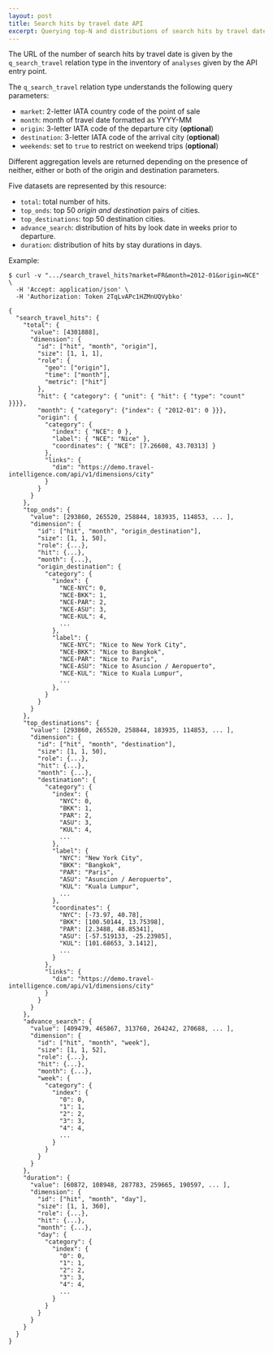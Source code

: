 ```yaml
---
layout: post
title: Search hits by travel date API
excerpt: Querying top-N and distributions of search hits by travel date
---
```


The URL of the number of search hits by travel date is given by the
`q_search_travel` relation type in the inventory of `analyses`
given by the API entry point.

The `q_search_travel` relation type understands the following query parameters:
* `market`: 2-letter IATA country code of the point of sale
* `month`: month of travel date formatted as YYYY-MM
* `origin`: 3-letter IATA code of the departure city (**optional**)
* `destination`: 3-letter IATA code of the arrival city (**optional**)
* `weekends`: set to `true` to restrict on weekend trips (**optional**)

Different aggregation levels are returned depending on the presence of neither,
either or both of the origin and destination parameters.

Five datasets are represented by this resource:
* `total`: total number of hits.
* `top_onds`: top 50 *origin and destination* pairs of cities.
* `top_destinations`: top 50 destination cities.
* `advance_search`: distribution of hits by look date in weeks prior to departure.
* `duration`: distribution of hits by stay durations in days.

Example:

    $ curl -v ".../search_travel_hits?market=FR&month=2012-01&origin=NCE" \
      -H 'Accept: application/json' \
      -H 'Authorization: Token 2TqLvAPc1HZMnUQVybko'

    {
      "search_travel_hits": {
        "total": {
          "value": [4301888],
          "dimension": {
            "id": ["hit", "month", "origin"],
            "size": [1, 1, 1],
            "role": {
              "geo": ["origin"],
              "time": ["month"],
              "metric": ["hit"]
            },
            "hit": { "category": { "unit": { "hit": { "type": "count" }}}},
            "month": { "category": {"index": { "2012-01": 0 }}},
            "origin": {
              "category": {
                "index": { "NCE": 0 },
                "label": { "NCE": "Nice" },
                "coordinates": { "NCE": [7.26608, 43.70313] }
              },
              "links": {
                "dim": "https://demo.travel-intelligence.com/api/v1/dimensions/city"
              }
            }
          }
        },
        "top_onds": {
          "value": [293860, 265520, 258844, 183935, 114853, ... ],
          "dimension": {
            "id": ["hit", "month", "origin_destination"],
            "size": [1, 1, 50],
            "role": {...},
            "hit": {...},
            "month": {...},
            "origin_destination": {
              "category": {
                "index": {
                  "NCE-NYC": 0,
                  "NCE-BKK": 1,
                  "NCE-PAR": 2,
                  "NCE-ASU": 3,
                  "NCE-KUL": 4,
                  ...
                },
                "label": {
                  "NCE-NYC": "Nice to New York City",
                  "NCE-BKK": "Nice to Bangkok",
                  "NCE-PAR": "Nice to Paris",
                  "NCE-ASU": "Nice to Asuncion / Aeropuerto",
                  "NCE-KUL": "Nice to Kuala Lumpur",
                  ...
                },
              }
            }
          }
        },
        "top_destinations": {
          "value": [293860, 265520, 258844, 183935, 114853, ... ],
          "dimension": {
            "id": ["hit", "month", "destination"],
            "size": [1, 1, 50],
            "role": {...},
            "hit": {...},
            "month": {...},
            "destination": {
              "category": {
                "index": {
                  "NYC": 0,
                  "BKK": 1,
                  "PAR": 2,
                  "ASU": 3,
                  "KUL": 4,
                  ...
                },
                "label": {
                  "NYC": "New York City",
                  "BKK": "Bangkok",
                  "PAR": "Paris",
                  "ASU": "Asuncion / Aeropuerto",
                  "KUL": "Kuala Lumpur",
                  ...
                },
                "coordinates": {
                  "NYC": [-73.97, 40.78],
                  "BKK": [100.50144, 13.75398],
                  "PAR": [2.3488, 48.85341],
                  "ASU": [-57.519133, -25.23985],
                  "KUL": [101.68653, 3.1412],
                  ...
                }
              },
              "links": {
                "dim": "https://demo.travel-intelligence.com/api/v1/dimensions/city"
              }
            }
          }
        },
        "advance_search": {
          "value": [409479, 465867, 313760, 264242, 270688, ... ],
          "dimension": {
            "id": ["hit", "month", "week"],
            "size": [1, 1, 52],
            "role": {...},
            "hit": {...},
            "month": {...},
            "week": {
              "category": {
                "index": {
                  "0": 0,
                  "1": 1,
                  "2": 2,
                  "3": 3,
                  "4": 4,
                  ...
                }
              }
            }
          }
        },
        "duration": {
          "value": [60872, 108948, 287783, 259665, 190597, ... ],
          "dimension": {
            "id": ["hit", "month", "day"],
            "size": [1, 1, 360],
            "role": {...},
            "hit": {...},
            "month": {...},
            "day": {
              "category": {
                "index": {
                  "0": 0,
                  "1": 1,
                  "2": 2,
                  "3": 3,
                  "4": 4,
                  ...
                }
              }
            }
          }
        }
      }
    }
